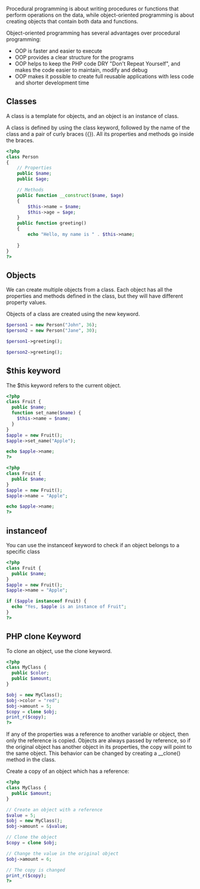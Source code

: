 Procedural programming is about writing procedures or functions that perform operations on the data, while object-oriented programming is about creating objects that contain both data and functions.

Object-oriented programming has several advantages over procedural programming:

+ OOP is faster and easier to execute
+ OOP provides a clear structure for the programs
+ OOP helps to keep the PHP code DRY "Don't Repeat Yourself", and makes the code easier to maintain, modify and debug
+ OOP makes it possible to create full reusable applications with less code and shorter development time

## Classes

A class is a template for objects, and an object is an instance of class.

A class is defined by using the class keyword, followed by the name of the class and a pair of curly braces ({}). All its properties and methods go inside the braces.

``` php
<?php
class Person
{
    // Properties
    public $name;
    public $age;

    // Methods	
    public function __construct($name, $age)
    {
        $this->name = $name;
        $this->age = $age;
    }
    public function greeting()
    {
        echo "Hello, my name is " . $this->name;
        
    }
}
?>
```

## Objects

We can create multiple objects from a class. Each object has all the properties and methods defined in the class, but they will have different property values.

Objects of a class are created using the new keyword.

```php
$person1 = new Person("John", 36);
$person2 = new Person("Jane", 30);
```	

```php
$person1->greeting();
```

```php
$person2->greeting();
```

## $this keyword

The $this keyword refers to the current object.

```php
<?php
class Fruit {
  public $name;
  function set_name($name) {
    $this->name = $name;
  }
}
$apple = new Fruit();
$apple->set_name("Apple");

echo $apple->name;
?>
```

```php
<?php
class Fruit {
  public $name;
}
$apple = new Fruit();
$apple->name = "Apple";

echo $apple->name;
?>
```

## instanceof
You can use the instanceof keyword to check if an object belongs to a specific class

```php
<?php
class Fruit {
  public $name;
}
$apple = new Fruit();
$apple->name = "Apple";

if ($apple instanceof Fruit) {
  echo "Yes, $apple is an instance of Fruit";
}
?>
```

## PHP clone Keyword

To clone an object, use the clone keyword.

```php
<?php
class MyClass {
  public $color;
  public $amount;
}

$obj = new MyClass();
$obj->color = "red";
$obj->amount = 5;
$copy = clone $obj;
print_r($copy);
?>
```

If any of the properties was a reference to another variable or object, then only the reference is copied. Objects are always passed by reference, so if the original object has another object in its properties, the copy will point to the same object. This behavior can be changed by creating a __clone() method in the class.

Create a copy of an object which has a reference:

```php
<?php
class MyClass {
  public $amount;
}

// Create an object with a reference
$value = 5;
$obj = new MyClass();
$obj->amount = &$value;

// Clone the object
$copy = clone $obj;

// Change the value in the original object
$obj->amount = 6;

// The copy is changed
print_r($copy);
?>
```
